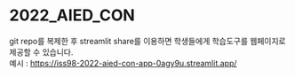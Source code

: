 # 2022_AIED_CON

git repo를 복제한 후 streamlit share를 이용하면 학생들에게 학습도구를 웹페이지로 제공할 수 있습니다.  
예시 : https://iss98-2022-aied-con-app-0agy9u.streamlit.app/
